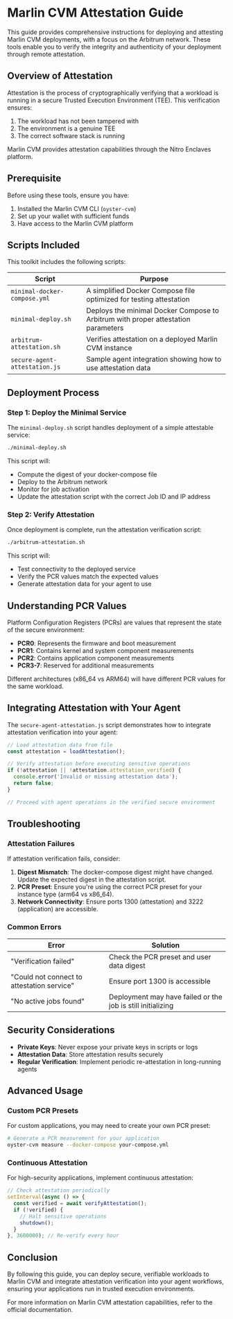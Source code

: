 # Marlin CVM Attestation Guide

This guide provides comprehensive instructions for deploying and attesting Marlin CVM deployments, with a focus on the Arbitrum network. These tools enable you to verify the integrity and authenticity of your deployment through remote attestation.

## Overview of Attestation

Attestation is the process of cryptographically verifying that a workload is running in a secure Trusted Execution Environment (TEE). This verification ensures:

1. The workload has not been tampered with
2. The environment is a genuine TEE
3. The correct software stack is running

Marlin CVM provides attestation capabilities through the Nitro Enclaves platform.

## Prerequisite

Before using these tools, ensure you have:

1. Installed the Marlin CVM CLI (`oyster-cvm`)
2. Set up your wallet with sufficient funds
3. Have access to the Marlin CVM platform

## Scripts Included

This toolkit includes the following scripts:

| Script | Purpose |
|--------|---------|
| `minimal-docker-compose.yml` | A simplified Docker Compose file optimized for testing attestation |
| `minimal-deploy.sh` | Deploys the minimal Docker Compose to Arbitrum with proper attestation parameters |
| `arbitrum-attestation.sh` | Verifies attestation on a deployed Marlin CVM instance |
| `secure-agent-attestation.js` | Sample agent integration showing how to use attestation data |

## Deployment Process

### Step 1: Deploy the Minimal Service

The `minimal-deploy.sh` script handles deployment of a simple attestable service:

```bash
./minimal-deploy.sh
```

This script will:
- Compute the digest of your docker-compose file
- Deploy to the Arbitrum network
- Monitor for job activation
- Update the attestation script with the correct Job ID and IP address

### Step 2: Verify Attestation

Once deployment is complete, run the attestation verification script:

```bash
./arbitrum-attestation.sh
```

This script will:
- Test connectivity to the deployed service
- Verify the PCR values match the expected values
- Generate attestation data for your agent to use

## Understanding PCR Values

Platform Configuration Registers (PCRs) are values that represent the state of the secure environment:

- **PCR0**: Represents the firmware and boot measurement
- **PCR1**: Contains kernel and system component measurements
- **PCR2**: Contains application component measurements
- **PCR3-7**: Reserved for additional measurements

Different architectures (x86_64 vs ARM64) will have different PCR values for the same workload.

## Integrating Attestation with Your Agent

The `secure-agent-attestation.js` script demonstrates how to integrate attestation verification into your agent:

```javascript
// Load attestation data from file
const attestation = loadAttestation();

// Verify attestation before executing sensitive operations
if (!attestation || !attestation.attestation_verified) {
  console.error('Invalid or missing attestation data');
  return false;
}

// Proceed with agent operations in the verified secure environment
```

## Troubleshooting

### Attestation Failures

If attestation verification fails, consider:

1. **Digest Mismatch**: The docker-compose digest might have changed. Update the expected digest in the attestation script.
2. **PCR Preset**: Ensure you're using the correct PCR preset for your instance type (arm64 vs x86_64).
3. **Network Connectivity**: Ensure ports 1300 (attestation) and 3222 (application) are accessible.

### Common Errors

| Error | Solution |
|-------|----------|
| "Verification failed" | Check the PCR preset and user data digest |
| "Could not connect to attestation service" | Ensure port 1300 is accessible |
| "No active jobs found" | Deployment may have failed or the job is still initializing |

## Security Considerations

- **Private Keys**: Never expose your private keys in scripts or logs
- **Attestation Data**: Store attestation results securely 
- **Regular Verification**: Implement periodic re-attestation in long-running agents

## Advanced Usage

### Custom PCR Presets

For custom applications, you may need to create your own PCR preset:

```bash
# Generate a PCR measurement for your application
oyster-cvm measure --docker-compose your-compose.yml
```

### Continuous Attestation

For high-security applications, implement continuous attestation:

```javascript
// Check attestation periodically
setInterval(async () => {
  const verified = await verifyAttestation();
  if (!verified) {
    // Halt sensitive operations
    shutdown();
  }
}, 3600000); // Re-verify every hour
```

## Conclusion

By following this guide, you can deploy secure, verifiable workloads to Marlin CVM and integrate attestation verification into your agent workflows, ensuring your applications run in trusted execution environments.

For more information on Marlin CVM attestation capabilities, refer to the official documentation. 